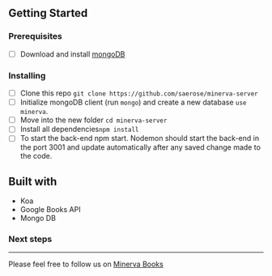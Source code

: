 ## Getting Started

### Prerequisites

- [ ] Download and install [mongoDB](https://docs.mongodb.com/getting-started/shell/installation/)


### Installing

- [ ] Clone this repo `git clone https://github.com/saerose/minerva-server`
- [ ] Initialize mongoDB client (run `mongo`) and create a new database `use minerva`.
- [ ] Move into the new folder `cd minerva-server`
- [ ] Install all dependencies`npm install`
- [ ] To start the back-end npm start. Nodemon should start the back-end in the port 3001 and update automatically after any saved change made to the code.

## Built with

- Koa
- Google Books API
- Mongo DB

### Next steps

------

Please feel free to follow us on [Minerva Books](https://github.com/Minerva-Books)
